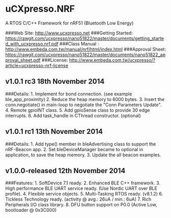 uCXpresso.NRF
===============================
A RTOS C/C++ Framework for nRF51 (Bluetooth Low Energy)

###Web Site: http://www.ucxpresso.net
###Getting Started: https://rawgit.com/ucxpresso/nano51822/master/documents/getting_started_with_ucxpresso.nrf.pdf
###Class Manual : http://www.embeda.com.tw/manual/nrf/html/index.html
###Approval Sheet: https://rawgit.com/ucxpresso/nano51822/master/documents/nano51822_approval_sheet.pdf
###License: http://www.embeda.com.tw/ucxpresso/?article=ucxpresso-nrf-license

v1.0.1 rc3 18th November 2014
--------------------------------
###Details: 
    1. Implement for bond connection. (see example ble_app_proximity)
    2. Reduce the heap memory to 6000 bytes. 
    3. Insert the conn.negotiate() in main-loop to negotiate the "Conn Parameters Update".
    4. Remote gpioINT class.
    5. Add gpioSense class to provide 30 edge interrupts.
    6. Add task_handle in CThread constructor. (optional)

v1.0.1 rc1 13th November 2014
--------------------------------
###Details: 
	1. Add type() member in bleAdvertising class to support the nRF-Beacon app.
	2. Set bleDeviceManager became to optional in application, to save the heap memory.
	3. Update the all beacon examples.

v1.0.0-released 12th November 2014
--------------------------------
###Features: 
	1. SoftDevice 7.1 ready.
	2. Enhanced BLE C++ framework.
	3. High performance BLE UART service ready. (Use Nordic UART over BLE profile).
	4. Flexible service objects.
	5. Multi-Tasking RTOS ready. (v8.1.2)
	6. Tickless Technology ready. (activity @ avg.: 26uA / min.: 6uA)
	7. Rich Peripherals I/O class library.
	8. DFU button support on P0.0 (Active Low, bootloader @ 0x3C000)
